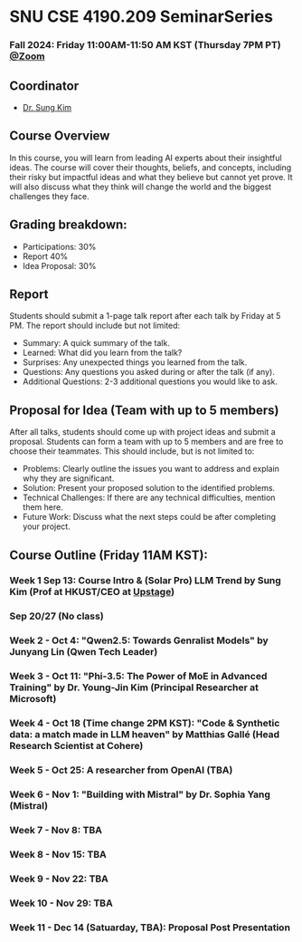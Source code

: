 # SNU CSE 4190.209 SeminarSeries
### Fall 2024: Friday 11:00AM-11:50 AM KST (Thursday 7PM PT) [@Zoom](https://snu-ac-kr.zoom.us/j/81289200560?pwd=ydj5ZDvLY5JpfVa4NZTdqQMM7m3jMt.1 )

## Coordinator
* [Dr. Sung Kim](https://scholar.google.com/citations?user=JE_m2UgAAAAJ&hl=en)


## Course Overview
In this course, you will learn from leading AI experts about their insightful ideas. The course will cover their thoughts, beliefs, and concepts, including their risky but impactful ideas and what they believe but cannot yet prove. It will also discuss what they think will change the world and the biggest challenges they face.


## Grading breakdown:

* Participations: 30%
* Report 40%
* Idea Proposal: 30%

## Report
Students should submit a 1-page talk report after each talk by Friday at 5 PM. The report should include but not limited:
* Summary: A quick summary of the talk.
* Learned: What did you learn from the talk?
* Surprises: Any unexpected things you learned from the talk.
* Questions: Any questions you asked during or after the talk (if any).
* Additional Questions: 2-3 additional questions you would like to ask.

## Proposal for Idea (Team with up to 5 members)
After all talks, students should come up with project ideas and submit a proposal. Students can form a team with up to 5 members and are free to choose their teammates. This should include, but is not limited to:
* Problems: Clearly outline the issues you want to address and explain why they are significant.
* Solution: Present your proposed solution to the identified problems.
* Technical Challenges: If there are any technical difficulties, mention them here.
* Future Work: Discuss what the next steps could be after completing your project.

## Course Outline (Friday 11AM KST):

### Week 1 Sep 13: Course Intro & (Solar Pro) LLM Trend by Sung Kim (Prof at HKUST/CEO at [Upstage](https://upstage.ai))

### Sep 20/27 (No class)

### Week 2 - Oct 4: "Qwen2.5: Towards Genralist Models" by Junyang Lin (Qwen Tech Leader)
### Week 3 - Oct 11: "Phi-3.5: The Power of MoE in Advanced Training" by Dr. Young-Jin Kim (Principal Researcher at Microsoft)
### Week 4 - Oct 18 (Time change 2PM KST): "Code & Synthetic data: a match made in LLM heaven" by Matthias Gallé (Head Research Scientist at Cohere)
### Week 5 - Oct 25: A researcher from OpenAI (TBA)
### Week 6 - Nov 1: "Building with Mistral" by Dr. Sophia Yang (Mistral)
### Week 7 - Nov 8: TBA
### Week 8 - Nov 15: TBA
### Week 9 - Nov 22: TBA
### Week 10 - Nov 29: TBA
### Week 11 - Dec 14 (Satuarday, TBA): Proposal Post Presentation
